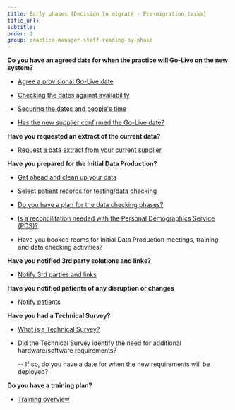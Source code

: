 ```yaml
---
title: Early phases (Decision to migrate - Pre-migration tasks)
title_url:
subtitle: 
order: 1
group: practice-manager-staff-reading-by-phase
---
```


**Do you have an agreed date for when the practice will Go-Live on the new system?**

* [Agree a provisional Go-Live date](/prm-practice-migration/guide/get-started#agree-a-provisional-go-live-date)

* [Checking the dates against availability](/prm-practice-migration/guide/kick-off#check-dates-against-availability)

* [Securing the dates and people's time](/prm-practice-migration/guide/kick-off#securing-dates-and-peoples-time)

* [Has the new supplier confirmed the Go-Live date?](/prm-practice-migration/guide/get-started#agree-a-provisional-go-live-date)


**Have you requested an extract of the current data?**

* [Request a data extract from your current supplier](/prm-practice-migration/guide/get-started#request-a-data-extract-from-the-current-supplier)
<!-- [Update] Relinked to "Get-started" page -->

**Have you prepared for the Initial Data Production?**

* [Get ahead and clean up your data](/prm-practice-migration/guide/pre-migration-tasks#clean-up-the-current-system-data)
<!-- [Update] Relinked to "pre-migration" page -->

* [Select patient records for testing/data checking](/prm-practice-migration/guide/pre-migration-tasks#data-checking-preparation)
<!-- [Update] Relinked to "pre-migration" page -->

* [Do you have a plan for the data checking phases?](/prm-practice-migration/guide/initial-data-production#data-checking)

* [Is a reconcilitation needed with the Personal Demographics Service (PDS)?](/prm-practice-migration/guide/pre-migration-tasks#clean-up-the-current-system-data)

* Have you booked rooms for Initial Data Production meetings, training and data checking activities?

**Have you notified 3rd party solutions and links?**

* [Notify 3rd parties and links](/prm-practice-migration/guide/pre-migration-tasks#notification-of-third-parties-and-links)


**Have you notified patients of any disruption or changes**

* [Notify patients](/prm-practice-migration/guide/pre-migration-tasks#notifying-patients)

**Have you had a Technical Survey?**

* [What is a Technical Survey?](/prm-practice-migration/guide/technical-survey)

* Did the Technical Survey identify the need for additional hardware/software requirements?

  -- If so, do you have a date for when the new requirements will be deployed?

**Do you have a training plan?**

* [Training overview](/prm-practice-migration/guide/training)

